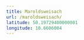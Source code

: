 ```yaml
---
title: Maroldsweisach
url: /maroldsweisach/
latitude: 50.19729400000001
longitude: 10.6606004
---
```

